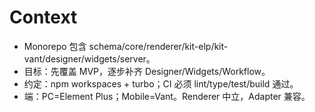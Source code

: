 # Context
- Monorepo 包含 schema/core/renderer/kit-elp/kit-vant/designer/widgets/server。
- 目标：先覆盖 MVP，逐步补齐 Designer/Widgets/Workflow。
- 约定：npm workspaces + turbo；CI 必须 lint/type/test/build 通过。
- 端：PC=Element Plus；Mobile=Vant。Renderer 中立，Adapter 兼容。
